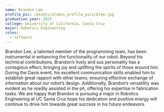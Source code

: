 ```yaml
---
name: Brandon Lee
profile_pic: /assets/alumni_profile_pics/blee.jpg
graduation_year: 2023
college: University of California, Santa Cruz
major: Robotics Engineering
roles:
  - software
---
```

Brandon Lee, a talented member of the programming team, has been instrumental in enhancing the functionality of our robot. Beyond his technical contributions, Brandon’s lively and sus personality has a contagious effect, bringing joy and uplifting the spirits of those around him. During the Davis event, his excellent communication skills enabled him to establish great rapport with other teams, ensuring effective exchange of information about our robot’s design. Additionally, Brandon’s versatility was evident as he readily assisted in the pit, offering his expertise in fabrication tasks. We are happy that Brandon is pursuing a major in Robotics Engineering at UC Santa Cruz hope his dedication and positive energy will continue to drive him towards great success in his future endeavors.